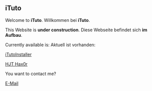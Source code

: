 ## iTuto

Welcome to **iTuto**.
Willkommen bei **iTuto**.


This Website is **under construction**.
Diese Webseite befindet sich **im Aufbau**.


Currently available is:
Aktuell ist vorhanden:

[iTutoInstaller](./iTutoInstaller)

[HJT Hax0r](./HJTHax0r)








You want to contact me?

[E-Mail](mailto:herrwindows@icloud.com)